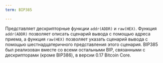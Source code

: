 ```yaml
---
term: BIP385

---
```

Представляет дескрипторные функции `addr(ADDR)` и `raw(HEX)`. Функция `addr(ADDR)` позволяет описать сценарий вывода с помощью адреса приема, а функция `raw(HEX)` позволяет указать сценарий вывода с помощью шестнадцатеричного представления этого сценария. BIP385 был реализован вместе со всеми остальными BIP, связанными с дескрипторами (кроме BIP386), в версии 0.17 Bitcoin Core.